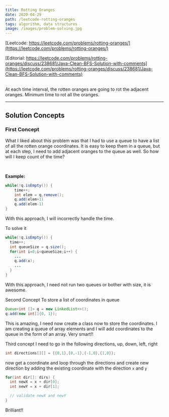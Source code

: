 ```yaml
---
title: Rotting Oranges
date: 2020-04-29
path: /leetcode-rotting-oranges
tags: algorithm, data structures
image: /images/problem-solving.jpg
---
```


 

[Leetcode: https://leetcode.com/problems/rotting-oranges/](https://leetcode.com/problems/rotting-oranges/)

[Editorial: https://leetcode.com/problems/rotting-oranges/discuss/238681/Java-Clean-BFS-Solution-with-comments](https://leetcode.com/problems/rotting-oranges/discuss/238681/Java-Clean-BFS-Solution-with-comments)

<br/>
At each time interval, the rotten oranges are going to rot the adjacent oranges. Minimum time to rot all the oranges.

---

## Solution Concepts

### First Concept

What I liked about this problem was that I had to use a queue to have a list of all the rotten orange coordinates. It is easy to keep them in a queue, but at each step, I need to add adjacent oranges to the queue as well. So how will I keep count of the time?

<br/>

**Example:**

```java
while(!q.isEmpty()) {
    time++;
    int elem = q.remove();
    q.add(elem+1)
    q.add(elem-1)
}
```
With this approach, I will incorrectly handle the time.

To solve it
```java
while(!q.isEmpty()) {
  time++;
  int queueSize = q.size();
  for(int i=0;i<queueSize;i++) {
    ...
    q.add(x);
    ...
  }
}
```

With this approach, I need not run two queues or bother with size, it is awesome.

Second Concept
To store a list of coordinates in queue

```java
Queue<int []> q = new LinkedList<>();
q.add(new int[]{0, 1});
```

This is amazing, I need now create a class now to store the coordinates. I am creating a queue of array elements and I will add coordinates to the queue in the form of an array. Very smart!!

Third concept
I need to go in the following directions, up, down, left, right

```java
int directions[][] = {{0,1},{0,-1},{-1,0},{1,0}};
```

now get a coordinate and loop through the directions and create new direction by adding the existing coordinate with the direction `x` and `y`

```java
for(int dir[]: dirs) {
  int newX = x + dir[0];
  int newY = x + dir[1];

  // validate newX and newY
}
```

Brilliant!!

